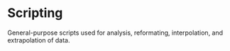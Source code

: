 # Scripting
General-purpose scripts used for analysis, reformating, interpolation, and extrapolation of data.
